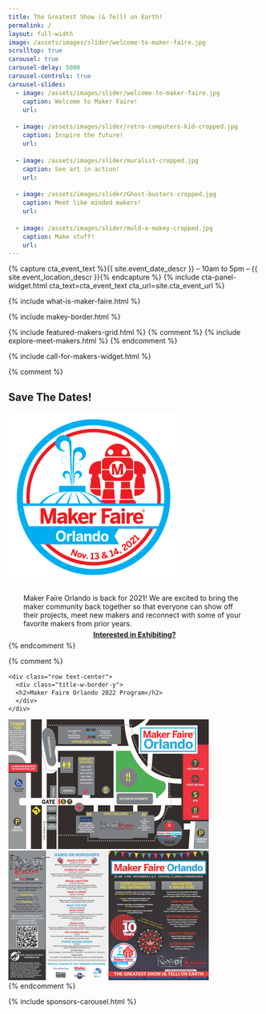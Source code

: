 ```yaml
---
title: The Greatest Show (& Tell) on Earth!
permalink: /
layout: full-width
image: /assets/images/slider/welcome-to-maker-faire.jpg  
scrolltop: true
carousel: true
carousel-delay: 5000
carousel-controls: true
carousel-slides:
  - image: /assets/images/slider/welcome-to-maker-faire.jpg  
    caption: Welcome to Maker Faire!
    url:

  - image: /assets/images/slider/retro-computers-kid-cropped.jpg  
    caption: Inspire the future!
    url:

  - image: /assets/images/slider/muralist-cropped.jpg
    caption: See art in action!
    url:

  - image: /assets/images/slider/Ghost-busters-cropped.jpg
    caption: Meet like minded makers!
    url:

  - image: /assets/images/slider/mold-a-makey-cropped.jpg
    caption: Make stuff!
    url:
---
```


{% capture cta_event_text %}{{ site.event_date_descr }} – 10am to 5pm – {{ site.event_location_descr }}{% endcapture %} {% include cta-panel-widget.html cta_text=cta_event_text cta_url=site.cta_event_url %}

{% include what-is-maker-faire.html %}

{% include makey-border.html %}


{% include featured-makers-grid.html %}
{% comment %}
{% include explore-meet-makers.html %}
{% endcomment %}



{% include call-for-makers-widget.html %}


{% comment %}

<section class="content-panel">
<div class="container">
<div class="row">
<div class="col-xs-12 text-center padbottom">
<h2>Save The Dates!</h2>
</div>
</div>
<div class="row">
<div class="col-sm-3"></div>
<div class="col-sm-6 text-center">
<img class="aligncenter size-full " src="assets/images/site-branding/2021/MFO2021_Round_logo_V3_w_date.png" alt="MFO2021 Logo" width="340" height="340"><p></p>
<p style="margin: 20px 30px 5px 30px">Maker Faire Orlando is back for 2021! We are excited to bring the maker community back together so that everyone can show off their projects, meet new makers and reconnect with some of your favorite makers from prior years.</p>
<p style="margin: 5px 30px 5px 30px;font-weight: bold;text-align: center"><a href="/exhibit-at-maker-faire-orlando">Interested in Exhibiting?</a></p>
</div>
</div>
</div>
<div class="flag-banner"></div>
</section>
{% endcomment %}


{% comment %}
<section class="content-panel">
<div class="container">


    <div class="row text-center">
      <div class="title-w-border-y">
      <h2>Maker Faire Orlando 2022 Program</h2>
      </div>
    </div>

<div class="row">

<div class="col-sm-6 text-center">
<a href="/assets/images/program/MFO_2022_Program.pdf"><img src="/assets/images/program/MFO_2022_Program_Page_1-web.jpg" alt="Maker Faire Orlando 2022 event program page 1" width="400" /></a>
</div>

<div class="col-sm-6 text-center">
<a href="/assets/images/program/MFO_2022_Program.pdf"><img src="/assets/images/program/MFO_2022_Program_Page_2-web.jpg" alt="Maker Faire Orlando 2022 event program page 2" width="400" /></a>

</div>
</div>
</div>
<div class="flag-banner"></div>
</section>
{% endcomment %}

{% include sponsors-carousel.html %}
